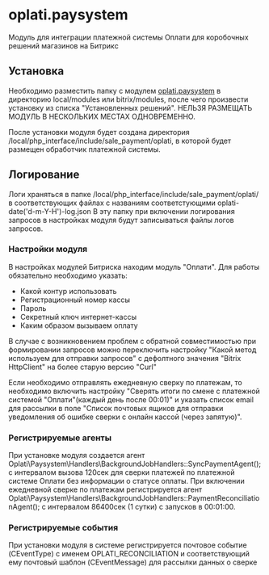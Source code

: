 # oplati.paysystem
Модуль для интеграции платежной системы Оплати для коробочных решений магазинов на Битрикc

## Установка
Необходимо разместить папку с модулем [oplati.paysystem](oplati.paysystem) в директорию local/modules или bitrix/modules, после чего произвести установку из списка "Установленных решений".
НЕЛЬЗЯ РАЗМЕЩАТЬ МОДУЛЬ В НЕСКОЛЬКИХ МЕСТАХ ОДНОВРЕМЕННО.

После установки модуля будет создана директория /local/php_interface/include/sale_payment/oplati, в которой будет размещен обработчик платежной системы.

## Логирование
Логи храняться в папке /local/php_interface/include/sale_payment/oplati/ в соответствующих файлах с названиям соответстующими  oplati-date('d-m-Y-H')-log.json
В эту папку при включении логирования запросов в настройках модуля будут записываться файлы логов запросов.

### Настройки модуля
В настройках модулей Битриска находим модуль "Оплати". Для работы обязательно необходимо указать:
- Какой контур использовать
- Регистрационный номер кассы
- Пароль
- Cекретный ключ интернет-кассы
- Каким образом вызываем оплату

В случае с возникновением проблем с обратной совместимостью при формировании запросов можно переключить настройку "Какой метод используем для отправки запросов" c дефолтного значения "Вitrix HttpClient" на более старую версию "Curl"

Если необходимо отправлять ежедневную сверку по платежам, то необходимо включить настройку "Cверять итоги по смене с платежной системой "Оплати"(каждый день после 00:01)" и указать список email для рассылки в поле "Список почтовых ящиков для отправки уведомления об ошибке сверки с онлайн кассой (через запятую)".

### Регистрируемые агенты
При установке модуля создается агент Oplati\Paysystem\Handlers\BackgroundJobHandlers::SyncPaymentAgent(); c интервалом вызова 120сек для сверки платежей по платежной системе Оплати без информации о статусе оплаты.
При включении ежедневной сверке по платежам регистрируется агент Oplati\Paysystem\Handlers\BackgroundJobHandlers::PaymentReconciliationAgent();	c интервалом 86400сек (1 сутки) c запусков в 00:01:00.

### Регистрируемые события
При установки модуля в системе регистрируется почтовое событие (CEventType) с именем OPLATI_RECONCILIATION и соответствующий ему почтовый шаблон (CEventMessage) для рассылки данных о сверке 